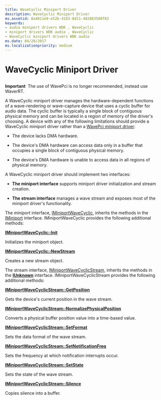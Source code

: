```yaml
---
title: WaveCyclic Miniport Driver
description: WaveCyclic Miniport Driver
ms.assetid: 8a4811e9-e52b-4183-8d11-482883500f82
keywords:
- audio miniport drivers WDK , WaveCyclic
- miniport drivers WDK audio , WaveCyclic
- WaveCyclic miniport drivers WDK audio
ms.date: 04/20/2017
ms.localizationpriority: medium
---
```


# WaveCyclic Miniport Driver


## <span id="wavecyclic_miniport_driver"></span><span id="WAVECYCLIC_MINIPORT_DRIVER"></span>


**Important**  The use of WavePci is no longer recommended, instead use WaverRT.

 

A WaveCyclic miniport driver manages the hardware-dependent functions of a wave-rendering or wave-capture device that uses a cyclic buffer for audio data. The cyclic buffer is typically a single block of contiguous physical memory and can be located in a region of memory of the driver's choosing. A device with any of the following limitations should provide a WaveCyclic miniport driver rather than a [WavePci miniport driver](wavepci-miniport-driver.md):

-   The device lacks DMA hardware.

-   The device's DMA hardware can access data only in a buffer that occupies a single block of contiguous physical memory.

-   The device's DMA hardware is unable to access data in all regions of physical memory.

A WaveCyclic miniport driver should implement two interfaces:

-   **The miniport interface** supports miniport driver initialization and stream creation.

-   **The stream interface** manages a wave stream and exposes most of the miniport driver's functionality.

The miniport interface, [IMiniportWaveCyclic](/windows-hardware/drivers/ddi/portcls/nn-portcls-iminiportwavecyclic), inherits the methods in the [IMiniport](/windows-hardware/drivers/ddi/portcls/nn-portcls-iminiport) interface. IMiniportWaveCyclic provides the following additional methods:

[**IMiniportWaveCyclic::Init**](/windows-hardware/drivers/ddi/portcls/nf-portcls-iminiportwavecyclic-init)

Initializes the miniport object.

[**IMiniportWaveCyclic::NewStream**](/windows-hardware/drivers/ddi/portcls/nf-portcls-iminiportwavecyclic-newstream)

Creates a new stream object.

The stream interface, [IMiniportWaveCyclicStream](/windows-hardware/drivers/ddi/portcls/nn-portcls-iminiportwavecyclicstream), inherits the methods in the [**IUnknown**](/windows/win32/api/unknwn/nn-unknwn-iunknown) interface. IMiniportWaveCyclicStream provides the following additional methods:

[**IMiniportWaveCyclicStream::GetPosition**](/windows-hardware/drivers/ddi/portcls/nf-portcls-iminiportwavecyclicstream-getposition)

Gets the device's current position in the wave stream.

[**IMiniportWaveCyclicStream::NormalizePhysicalPosition**](/windows-hardware/drivers/ddi/portcls/nf-portcls-iminiportwavecyclicstream-normalizephysicalposition)

Converts a physical buffer position value into a time-based value.

[**IMiniportWaveCyclicStream::SetFormat**](/windows-hardware/drivers/ddi/portcls/nf-portcls-iminiportwavecyclicstream-setformat)

Sets the data format of the wave stream.

[**IMiniportWaveCyclicStream::SetNotificationFreq**](/windows-hardware/drivers/ddi/portcls/nf-portcls-iminiportwavecyclicstream-setnotificationfreq)

Sets the frequency at which notification interrupts occur.

[**IMiniportWaveCyclicStream::SetState**](/windows-hardware/drivers/ddi/portcls/nf-portcls-iminiportwavecyclicstream-setstate)

Sets the state of the wave stream.

[**IMiniportWaveCyclicStream::Silence**](/windows-hardware/drivers/ddi/portcls/nf-portcls-iminiportwavecyclicstream-silence)

Copies silence into a buffer.
 

